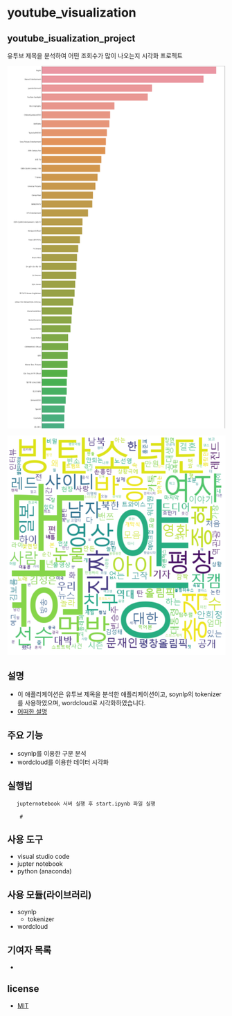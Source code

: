 # youtube_visualization

## youtube_isualization_project

유투브 제목을 분석하여 어떤 조회수가 많이 나오는지 시각화 프로젝트

![bar_plot](https://github.com/kaminion/youtube_visualization/blob/master/data/bar_plot.png)

![word_cloud](https://github.com/kaminion/youtube_visualization/blob/master/data/word_cloud.png)

## 설명
- 이 애플리케이션은 유투브 제목을 분석한 애플리케이션이고, soynlp의 tokenizer를 사용하였으며, wordcloud로 시각화하였습니다.
- [어떠한 설명](https://www.naver.com)

## 주요 기능
- soynlp를 이용한 구문 분석
- wordcloud를 이용한 데이터 시각화

## 실행법
```
   jupternotebook 서버 실행 후 start.ipynb 파일 실행
```

```
    #
```


## 사용 도구
- visual studio code
- jupter notebook
- python (anaconda)


## 사용 모듈(라이브러리)

- soynlp
    - tokenizer
- wordcloud


## 기여자 목록
- 


## license
- [MIT]() 